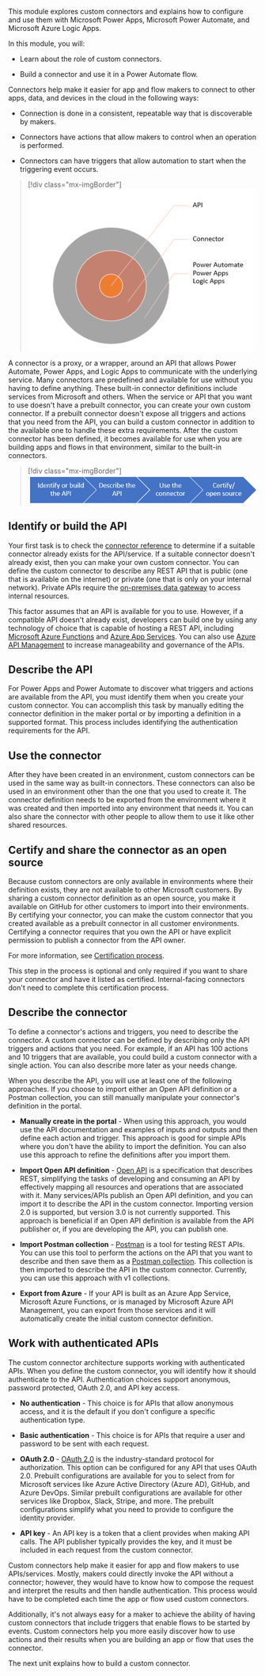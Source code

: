 This module explores custom connectors and explains how to configure and use them with Microsoft Power Apps, Microsoft Power Automate, and Microsoft Azure Logic Apps.

In this module, you will:

- Learn about the role of custom connectors.

- Build a connector and use it in a Power Automate flow.

Connectors help make it easier for app and flow makers to connect to other apps, data, and devices in the cloud in the following ways:

- Connection is done in a consistent, repeatable way that is discoverable by makers.

- Connectors have actions that allow makers to control when an operation is performed.

- Connectors can have triggers that allow automation to start when the triggering event occurs.

> [!div class="mx-imgBorder"]
> [![Diagram with API at the center, surrounded by connector and then Power Automate, Power Apps, and Logic Apps.](../media/target.png)](../media/target.png#lightbox)

A connector is a proxy, or a wrapper, around an API that allows Power Automate, Power Apps, and Logic Apps to communicate with the underlying service. Many connectors are predefined and available for use without you having to define anything. These built-in connector definitions include services from Microsoft and others. When the service or API that you want to use doesn't have a prebuilt connector, you can create your own custom connector. If a prebuilt connector doesn't expose all triggers and actions that you need from the API, you can build a custom connector in addition to the available one to handle these extra requirements. After the custom connector has been defined, it becomes available for use when you are building apps and flows in that environment, similar to the built-in connectors.

> [!div class="mx-imgBorder"]
> [![High-level process is Identify or build API, Describe API, Use connector, and Certify open source.](../media/process.png)](../media/process.png#lightbox)

## Identify or build the API

Your first task is to check the [connector reference](/connectors/connector-reference/?azure-portal=true) to determine if a suitable connector already exists for the API/service. If a suitable connector doesn't already exist, then you can make your own custom connector. You can define the custom connector to describe any REST API that is public (one that is available on the internet) or private (one that is only on your internal network). Private APIs require the [on-premises data gateway](/power-automate/gateway-reference/?azure-portal=true) to access internal resources.

This factor assumes that an API is available for you to use. However, if a compatible API doesn't already exist, developers can build one by using any technology of choice that is capable of hosting a REST API, including [Microsoft Azure Functions](https://azure.microsoft.com/services/functions/?azure-portal=true) and [Azure App Services](https://azure.microsoft.com/services/app-service/api/?azure-portal=true). You can also use [Azure API Management](https://aka.ms/apimrocks/?azure-portal=true) to increase manageability and governance of the APIs.

## Describe the API

For Power Apps and Power Automate to discover what triggers and actions are available from the API, you must identify them when you create your custom connector. You can accomplish this task by manually editing the connector definition in the maker portal or by importing a definition in a supported format. This process includes identifying the authentication requirements for the API.

## Use the connector

After they have been created in an environment, custom connectors can be used in the same way as built-in connectors. These connectors can also be used in an environment other than the one that you used to create it. The connector definition needs to be exported from the environment where it was created and then imported into any environment that needs it. You can also share the connector with other people to allow them to use it like other shared resources.

## Certify and share the connector as an open source

Because custom connectors are only available in environments where their definition exists, they are not available to other Microsoft customers. By sharing a custom connector definition as an open source, you make it available on GitHub for other customers to import into their environments. By certifying your connector, you can make the custom connector that you created available as a prebuilt connector in all customer environments. Certifying a connector requires that you own the API or have explicit permission to publish a connector from the API owner.

For more information, see [Certification process](/connectors/custom-connectors/certification-submission/?azure-portal=true).

This step in the process is optional and only required if you want to share your connector and have it listed as certified. Internal-facing connectors don't need to complete this certification process.

## Describe the connector

To define a connector's actions and triggers, you need to describe the connector. A custom connector can be defined by describing only the API triggers and actions that you need. For example, if an API has 100 actions and 10 triggers that are available, you could build a custom connector with a single action. You can also describe more later as your needs change.

When you describe the API, you will use at least one of the following approaches. If you choose to import either an Open API definition or a Postman collection, you can still manually manipulate your connector's definition in the portal.

- **Manually create in the portal** - When using this approach, you would use the API documentation and examples of inputs and outputs and then define each action and trigger. This approach is good for simple APIs where you don't have the ability to import the definition. You can also use this approach to refine the definitions after you import them.

- **Import Open API definition** - [Open API](https://swagger.io/resources/open-api/?azure-portal=true) is a specification that describes REST, simplifying the tasks of developing and consuming an API by effectively mapping all resources and operations that are associated with it. Many services/APIs publish an Open API definition, and you can import it to describe the API in the custom connector. Importing version 2.0 is supported, but version 3.0 is not currently supported. This approach is beneficial if an Open API definition is available from the API publisher or, if you are developing the API, you can publish one.

- **Import Postman collection** - [Postman](https://www.postman.com/downloads/?azure-portal=true) is a tool for testing REST APIs. You can use this tool to perform the actions on the API that you want to describe and then save them as a [Postman collection](/connectors/custom-connectors/create-postman-collection/?azure-portal=true). This collection is then imported to describe the API in the custom connector. Currently, you can use this approach with v1 collections.

- **Export from Azure** - If your API is built as an Azure App Service, Microsoft Azure Functions, or is managed by Microsoft Azure API Management, you can export from those services and it will automatically create the initial custom connector definition.

## Work with authenticated APIs

The custom connector architecture supports working with authenticated APIs. When you define the custom connector, you will identify how it should authenticate to the API. Authentication choices support anonymous, password protected, OAuth 2.0, and API key access.

- **No authentication** - This choice is for APIs that allow anonymous access, and it is the default if you don't configure a specific authentication type.

- **Basic authentication** - This choice is for APIs that require a user and password to be sent with each request.

- **OAuth 2.0** - [OAuth 2.0](https://oauth.net/2/?azure-portal=true) is the industry-standard protocol for authorization. This option can be configured for any API that uses OAuth 2.0. Prebuilt configurations are available for you to select from for Microsoft services like Azure Active Directory (Azure AD), GitHub, and Azure DevOps. Similar prebuilt configurations are available for other services like Dropbox, Slack, Stripe, and more. The prebuilt configurations simplify what you need to provide to configure the identity provider.

- **API key** - An API key is a token that a client provides when making API calls. The API publisher typically provides the key, and it must be included in each request from the custom connector.

Custom connectors help make it easier for app and flow makers to use APIs/services. Mostly, makers could directly invoke the API without a connector; however, they would have to know how to compose the request and interpret the results and then handle authentication. This process would have to be completed each time the app or flow used custom connectors.

Additionally, it's not always easy for a maker to achieve the ability of having custom connectors that include triggers that enable flows to be started by events. Custom connectors help you more easily discover how to use actions and their results when you are building an app or flow that uses the connector.

The next unit explains how to build a custom connector.
